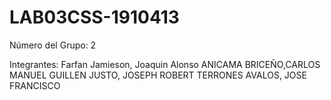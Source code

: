 # LAB03CSS-1910413

Número del Grupo: 2

Integrantes:
Farfan Jamieson, Joaquin Alonso
ANICAMA BRICEÑO,CARLOS MANUEL
GUILLEN JUSTO, JOSEPH ROBERT
TERRONES AVALOS, JOSE FRANCISCO
